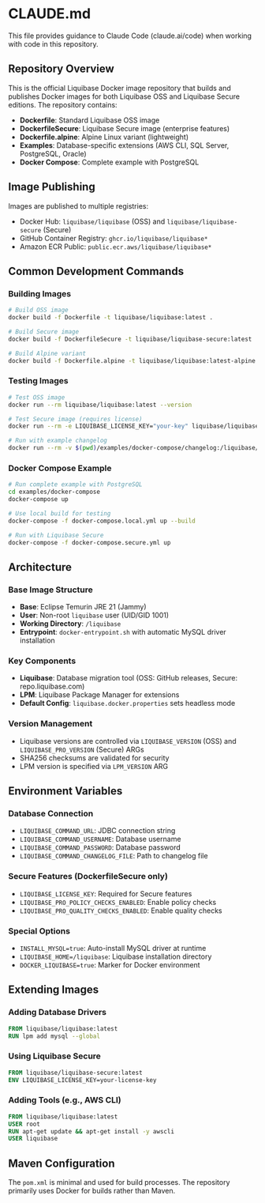 # CLAUDE.md

This file provides guidance to Claude Code (claude.ai/code) when working with code in this repository.

## Repository Overview

This is the official Liquibase Docker image repository that builds and publishes Docker images for both Liquibase OSS and Liquibase Secure editions. The repository contains:

- **Dockerfile**: Standard Liquibase OSS image
- **DockerfileSecure**: Liquibase Secure image (enterprise features)
- **Dockerfile.alpine**: Alpine Linux variant (lightweight)
- **Examples**: Database-specific extensions (AWS CLI, SQL Server, PostgreSQL, Oracle)
- **Docker Compose**: Complete example with PostgreSQL

## Image Publishing

Images are published to multiple registries:
- Docker Hub: `liquibase/liquibase` (OSS) and `liquibase/liquibase-secure` (Secure)
- GitHub Container Registry: `ghcr.io/liquibase/liquibase*`
- Amazon ECR Public: `public.ecr.aws/liquibase/liquibase*`

## Common Development Commands

### Building Images

```bash
# Build OSS image
docker build -f Dockerfile -t liquibase/liquibase:latest .

# Build Secure image
docker build -f DockerfileSecure -t liquibase/liquibase-secure:latest .

# Build Alpine variant
docker build -f Dockerfile.alpine -t liquibase/liquibase:latest-alpine .
```

### Testing Images

```bash
# Test OSS image
docker run --rm liquibase/liquibase:latest --version

# Test Secure image (requires license)
docker run --rm -e LIQUIBASE_LICENSE_KEY="your-key" liquibase/liquibase-secure:latest --version

# Run with example changelog
docker run --rm -v $(pwd)/examples/docker-compose/changelog:/liquibase/changelog liquibase/liquibase:latest --changelog-file=db.changelog-master.xml validate
```

### Docker Compose Example

```bash
# Run complete example with PostgreSQL
cd examples/docker-compose
docker-compose up

# Use local build for testing
docker-compose -f docker-compose.local.yml up --build

# Run with Liquibase Secure
docker-compose -f docker-compose.secure.yml up
```

## Architecture

### Base Image Structure
- **Base**: Eclipse Temurin JRE 21 (Jammy)
- **User**: Non-root `liquibase` user (UID/GID 1001)
- **Working Directory**: `/liquibase`
- **Entrypoint**: `docker-entrypoint.sh` with automatic MySQL driver installation

### Key Components
- **Liquibase**: Database migration tool (OSS: GitHub releases, Secure: repo.liquibase.com)
- **LPM**: Liquibase Package Manager for extensions
- **Default Config**: `liquibase.docker.properties` sets headless mode

### Version Management
- Liquibase versions are controlled via `LIQUIBASE_VERSION` (OSS) and `LIQUIBASE_PRO_VERSION` (Secure) ARGs
- SHA256 checksums are validated for security
- LPM version is specified via `LPM_VERSION` ARG

## Environment Variables

### Database Connection
- `LIQUIBASE_COMMAND_URL`: JDBC connection string
- `LIQUIBASE_COMMAND_USERNAME`: Database username
- `LIQUIBASE_COMMAND_PASSWORD`: Database password
- `LIQUIBASE_COMMAND_CHANGELOG_FILE`: Path to changelog file

### Secure Features (DockerfileSecure only)
- `LIQUIBASE_LICENSE_KEY`: Required for Secure features
- `LIQUIBASE_PRO_POLICY_CHECKS_ENABLED`: Enable policy checks
- `LIQUIBASE_PRO_QUALITY_CHECKS_ENABLED`: Enable quality checks

### Special Options
- `INSTALL_MYSQL=true`: Auto-install MySQL driver at runtime
- `LIQUIBASE_HOME=/liquibase`: Liquibase installation directory
- `DOCKER_LIQUIBASE=true`: Marker for Docker environment

## Extending Images

### Adding Database Drivers
```dockerfile
FROM liquibase/liquibase:latest
RUN lpm add mysql --global
```

### Using Liquibase Secure
```dockerfile
FROM liquibase/liquibase-secure:latest
ENV LIQUIBASE_LICENSE_KEY=your-license-key
```

### Adding Tools (e.g., AWS CLI)
```dockerfile
FROM liquibase/liquibase:latest
USER root
RUN apt-get update && apt-get install -y awscli
USER liquibase
```

## Maven Configuration

The `pom.xml` is minimal and used for build processes. The repository primarily uses Docker for builds rather than Maven.